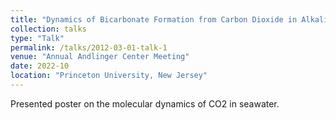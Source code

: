 ```yaml
---
title: "Dynamics of Bicarbonate Formation from Carbon Dioxide in Alkaline Water"
collection: talks
type: "Talk"
permalink: /talks/2012-03-01-talk-1
venue: "Annual Andlinger Center Meeting"
date: 2022-10
location: "Princeton University, New Jersey"
---
```


Presented poster on the molecular dynamics of CO2 in seawater.

